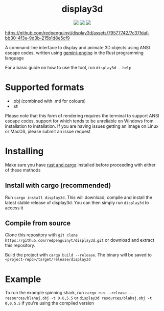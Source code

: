 <div align="center">
  <h1><b>display3d</b></h1>
  <img src="https://img.shields.io/github/last-commit/redpenguinyt/display3d?color=%23aa0000&style=for-the-badge">
  <img src="https://img.shields.io/github/repo-size/redpenguinyt/display3d?color=%2300aa00&style=for-the-badge">
  <img src="https://img.shields.io/github/stars/redpenguinyt/display3d?color=%2300e7&style=for-the-badge">
</div>

https://github.com/redpenguinyt/display3d/assets/79577742/7c37fdaf-bb30-4f3e-9d3b-215b1d8e5cf9

A command line interface to display and animate 3D objects using ANSI escape codes, written using [gemini-engine](https://crates.io/crates/gemini-engine) in the Rust programming language

For a basic guide on how to use the tool, run `display3d --help`

# Supported formats
- .obj (combined with .mtl for colours)
- .stl

Please note that this form of rendering requires the terminal to support ANSI escape codes, support for which tends to be unreliable on Windows from installation to installation. If you are having issues getting an image on Linux or MacOS, please submit an issue request

# Installing

Make sure you have [rust and cargo](https://www.rust-lang.org/tools/install) installed before proceeding with either of these methods

## Install with cargo (recommended)
Run `cargo install display3d`. This will download, compile and install the latest stable release of display3d. You can then simply run `display3d` to access it

## Compile from source
Clone this repository with `git clone https://github.com/redpenguinyt/display3d.git` or download and extract this repository.

Build the project with `cargo build --release`. The binary will be saved to `<project-repo>/target/release/display3d`

# Example
To run the example spinning shark, run `cargo run --release -- resources/blahaj.obj -t 0,0,5.5` or `display3d resources/blahaj.obj -t 0,0,5.5` if you're using the compiled version
